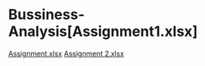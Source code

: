 # Bussiness-Analysis[Assignment1.xlsx]


[Assignment.xlsx](https://github.com/riyawagh1894/Busness-Analysis/files/10833168/Assignment.xlsx)
[Assignment 2.xlsx](https://github.com/riyawagh1894/Busness-Analysis/files/10833394/Assignment.2.xlsx)
